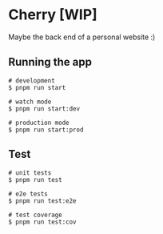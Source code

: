 # Cherry [WIP]

Maybe the back end of a personal website :)

## Running the app

```shell
# development
$ pnpm run start

# watch mode
$ pnpm run start:dev

# production mode
$ pnpm run start:prod
```

## Test

```shell
# unit tests
$ pnpm run test

# e2e tests
$ pnpm run test:e2e

# test coverage
$ pnpm run test:cov
```
